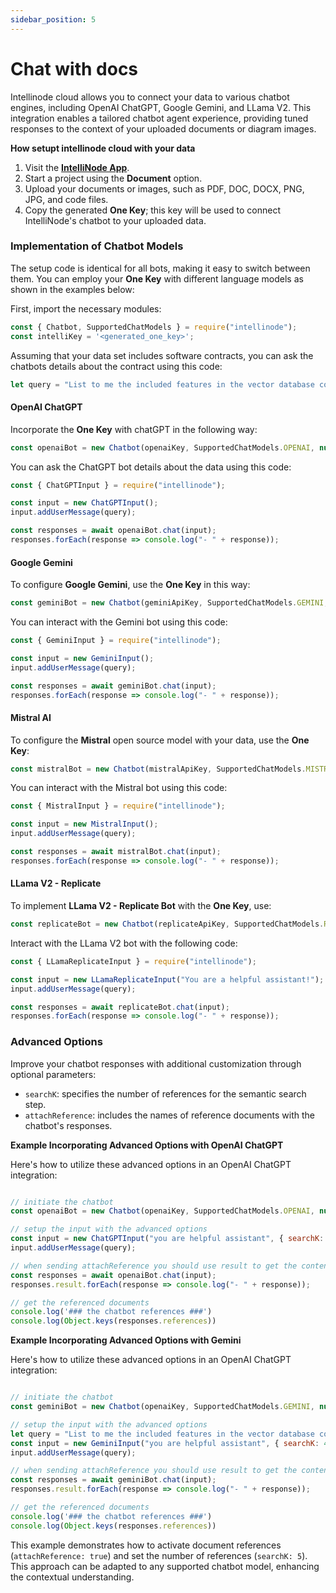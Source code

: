 ```yaml
---
sidebar_position: 5
---
```


# Chat with docs

Intellinode cloud allows you to connect your data to various chatbot engines, including OpenAI ChatGPT, Google Gemini, and LLama V2. This integration enables a tailored chatbot agent experience, providing tuned responses to the context of your uploaded documents or diagram images. 

**How setupt intellinode cloud with your data**
1. Visit the **[IntelliNode App](https://app.intellinode.ai/)**.
2. Start a project using the **Document** option.
3. Upload your documents or images, such as PDF, DOC, DOCX, PNG, JPG, and code files.
4. Copy the generated **One Key**; this key will be used to connect IntelliNode's chatbot to your uploaded data.

### Implementation of Chatbot Models
The setup code is identical for all bots, making it easy to switch between them. You can employ your **One Key** with different language models as shown in the examples below:

First, import the necessary modules:

```javascript
const { Chatbot, SupportedChatModels } = require("intellinode");
const intelliKey = '<generated_one_key>';
```

Assuming that your data set includes software contracts, you can ask the chatbots details about the contract using this code:

```javascript
let query = "List to me the included features in the vector database contract";
```

#### OpenAI ChatGPT

Incorporate the **One Key** with chatGPT in the following way:

```javascript
const openaiBot = new Chatbot(openaiKey, SupportedChatModels.OPENAI, null, {oneKey: intelliKey});
```

You can ask the ChatGPT bot details about the data using this code:

```javascript 
const { ChatGPTInput } = require("intellinode");

const input = new ChatGPTInput();
input.addUserMessage(query);

const responses = await openaiBot.chat(input);
responses.forEach(response => console.log("- " + response));
```

#### Google Gemini

To configure **Google Gemini**, use the **One Key** in this way:

```javascript
const geminiBot = new Chatbot(geminiApiKey, SupportedChatModels.GEMINI, null, {oneKey: intelliKey});
```

You can interact with the Gemini bot using this code:

```javascript
const { GeminiInput } = require("intellinode");

const input = new GeminiInput();
input.addUserMessage(query);

const responses = await geminiBot.chat(input);
responses.forEach(response => console.log("- " + response));
```


#### Mistral AI

To configure the **Mistral** open source model with your data, use the **One Key**:

```javascript
const mistralBot = new Chatbot(mistralApiKey, SupportedChatModels.MISTRAL, null, {oneKey: intelliKey});
```

You can interact with the Mistral bot using this code:

```javascript
const { MistralInput } = require("intellinode");

const input = new MistralInput();
input.addUserMessage(query);

const responses = await mistralBot.chat(input);
responses.forEach(response => console.log("- " + response));
```


#### LLama V2 - Replicate

To implement **LLama V2 - Replicate Bot** with the **One Key**, use:

```javascript
const replicateBot = new Chatbot(replicateApiKey, SupportedChatModels.REPLICATE, null, {oneKey: intelliKey});
```

Interact with the LLama V2 bot with the following code:

```javascript
const { LLamaReplicateInput } = require("intellinode");

const input = new LLamaReplicateInput("You are a helpful assistant!");
input.addUserMessage(query);

const responses = await replicateBot.chat(input);
responses.forEach(response => console.log("- " + response));
```

### Advanced Options
Improve your chatbot responses with additional customization through optional parameters:
- `searchK`: specifies the number of references for the semantic search step.
- `attachReference`: includes the names of reference documents with the chatbot's responses.

**Example Incorporating Advanced Options with OpenAI ChatGPT**

Here's how to utilize these advanced options in an OpenAI ChatGPT integration:

```javascript

// initiate the chatbot
const openaiBot = new Chatbot(openaiKey, SupportedChatModels.OPENAI, null, {oneKey: intelliKey});

// setup the input with the advanced options
const input = new ChatGPTInput("you are helpful assistant", { searchK: 4, attachReference: true });
input.addUserMessage(query);

// when sending attachReference you should use result to get the content
const responses = await openaiBot.chat(input);
responses.result.forEach(response => console.log("- " + response));

// get the referenced documents
console.log('### the chatbot references ###')
console.log(Object.keys(responses.references))

```


**Example Incorporating Advanced Options with Gemini**

Here's how to utilize these advanced options in an OpenAI ChatGPT integration:

```javascript

// initiate the chatbot
const geminiBot = new Chatbot(openaiKey, SupportedChatModels.GEMINI, null, {oneKey: intelliKey});

// setup the input with the advanced options
let query = "List to me the included features in the vector database contract";
const input = new GeminiInput("you are helpful assistant", { searchK: 4, attachReference: true });
input.addUserMessage(query);

// when sending attachReference you should use result to get the content
const responses = await geminiBot.chat(input);
responses.result.forEach(response => console.log("- " + response));

// get the referenced documents
console.log('### the chatbot references ###')
console.log(Object.keys(responses.references))

```

This example demonstrates how to activate document references (`attachReference: true`) and set the number of references (`searchK: 5`). This approach can be adapted to any supported chatbot model, enhancing the contextual understanding.
